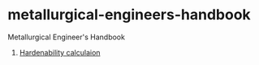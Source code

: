 # metallurgical-engineers-handbook
Metallurgical Engineer's Handbook

1. [Hardenability calculaion](hardenability-calculation.md)

